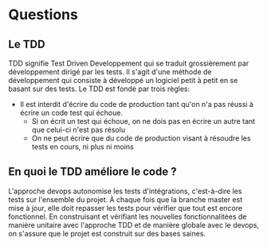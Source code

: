 # Questions

## Le TDD

TDD signifie Test Driven Developpement qui se traduit grossièrement par développement dirigé par les tests. Il s'agit d'une méthode de développement qui consiste à développé un logiciel petit à petit en se basant sur des tests.
Le TDD est fondé par trois règles:
- Il est interdit d'écrire du code de production tant qu'on n'a pas réussi à écrire un code test qui échoue.
	- Si on écrit un test qui échoue, on ne dois pas en écrire un autre tant que celui-ci n'est pas résolu
	- On ne peut écrire que du code de production visant à résoudre les tests en cours, ni plus ni moins
	
## En quoi le TDD améliore le code ?

L'approche devops autonomise les tests d'intégrations, c'est-à-dire les tests sur l'ensemble du projet. À chaque fois que la branche master est mise à jour, elle doit repasser les tests pour vérifier que tout est encore fonctionnel.
En construisant et vérifiant les nouvelles fonctionnalitées de manière unitaire avec l'approche TDD et de manière globale avec le devops, on s'assure que le projet est construit sur des bases saines.
